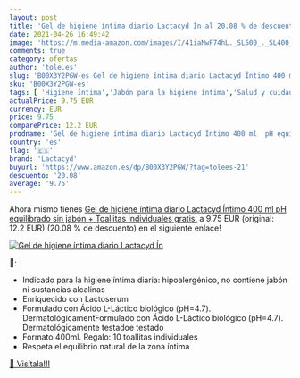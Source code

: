 ```yaml
---
layout: post
title: 'Gel de higiene íntima diario Lactacyd Ín al 20.08 % de descuento'
date: 2021-04-26 16:49:42
image: 'https://m.media-amazon.com/images/I/41iaNwF74hL._SL500_._SL400_.jpg'
comments: true
category: ofertas
author: 'tole.es'
slug: 'B00X3Y2PGW-es Gel de higiene íntima diario Lactacyd Íntimo 400 ml pH...'
sku: 'B00X3Y2PGW-es'
tags: [ 'Higiene íntima','Jabón para la higiene íntima','Salud y cuidado personal','jabón','lactacyd', ]
actualPrice: 9.75 EUR
currency: EUR
price: 9.75
comparePrice: 12.2 EUR
prodname: 'Gel de higiene íntima diario Lactacyd Íntimo 400 ml  pH equilibrado  sin jabón + Toallitas Individuales gratis.'
country: 'es'
flag: '🇪🇸'
brand: 'Lactacyd'
buyurl: 'https://www.amazon.es/dp/B00X3Y2PGW/?tag=tolees-21'
descuento: '20.08'
average: '9.75'
---
```


Ahora mismo tienes [Gel de higiene íntima diario Lactacyd Íntimo 400 ml  pH equilibrado  sin jabón + Toallitas Individuales gratis.](https://www.amazon.es/dp/B00X3Y2PGW/?tag=tolees-21) a 9.75 EUR (original: 12.2 EUR) (20.08 %  de descuento) en el siguiente enlace!

[![Gel de higiene íntima diario Lactacyd Ín](https://m.media-amazon.com/images/I/41iaNwF74hL._SL500_._SL400_.jpg)](https://www.amazon.es/dp/B00X3Y2PGW/?tag=tolees-21)

🔎:

- Indicado para la higiene íntima diaria: hipoalergénico, no contiene jabón ni sustancias alcalinas
- Enriquecido con Lactoserum
- Formulado con Ácido L-Láctico biológico (pH=4.7). DermatológicamentFormulado con Ácido L-Láctico biológico (pH=4.7). Dermatológicamente testadoe testado
- Formato 400ml. Regalo: 10 toallitas individuales
- Respeta el equilibrio natural de la zona íntima

[🛒 Visítala!!!](https://www.amazon.es/dp/B00X3Y2PGW/?tag=tolees-21)
